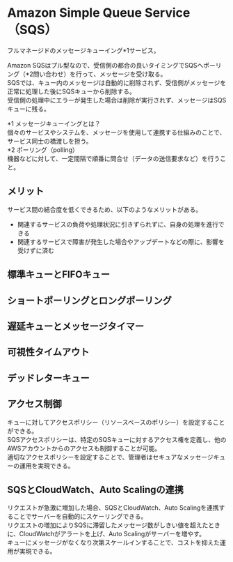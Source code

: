 # Amazon Simple Queue Service（SQS）
フルマネージドのメッセージキューイング*1サービス。

Amazon SQSはプル型なので、受信側の都合の良いタイミングでSQSへポーリング（*2問い合わせ）を行って、メッセージを受け取る。  
SQSでは、キュー内のメッセージは自動的に削除されず、受信側がメッセージを正常に処理した後にSQSキューから削除する。  
受信側の処理中にエラーが発生した場合は削除が実行されず、メッセージはSQSキューに残る。

*1 メッセージキューイングとは？  
個々のサービスやシステムを、メッセージを使用して連携する仕組みのことで、サービス同士の橋渡しを担う。  
*2 ポーリング（polling）  
機器などに対して、一定間隔で順番に問合せ（データの送信要求など）を行うこと。

## メリット
サービス間の結合度を低くできるため、以下のようなメリットがある。
* 関連するサービスの負荷や処理状況に引きずられずに、自身の処理を進行できる
* 関連するサービスで障害が発生した場合やアップデートなどの際に、影響を受けずに済む

## 標準キューとFIFOキュー
## ショートポーリングとロングポーリング
## 遅延キューとメッセージタイマー
## 可視性タイムアウト
## デッドレターキュー

## アクセス制御
キューに対してアクセスポリシー（リソースベースのポリシー）を設定することができる。  
SQSアクセスポリシーは、特定のSQSキューに対するアクセス権を定義し、他のAWSアカウントからのアクセスも制御することが可能。  
適切なアクセスポリシーを設定することで、管理者はセキュアなメッセージキューの運用を実現できる。

## SQSとCloudWatch、Auto Scalingの連携
リクエストが急激に増加した場合、SQSとCloudWatch、Auto Scalingを連携することでサーバーを自動的にスケーリングできる。  
リクエストの増加によりSQSに滞留したメッセージ数がしきい値を超えたときに、CloudWatchがアラートを上げ、Auto Scalingがサーバーを増やす。  
キューにメッセージがなくなり次第スケールインすることで、コストを抑えた運用が実現できる。
